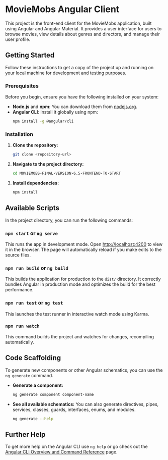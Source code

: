 # MovieMobs Angular Client

This project is the front-end client for the MovieMobs application, built using Angular and Angular Material. It provides a user interface for users to browse movies, view details about genres and directors, and manage their user profile.

## Getting Started

Follow these instructions to get a copy of the project up and running on your local machine for development and testing purposes.

### Prerequisites

Before you begin, ensure you have the following installed on your system:
* **Node.js** and **npm**: You can download them from [nodejs.org](https://nodejs.org/).
* **Angular CLI**: Install it globally using npm:
    ```sh
    npm install -g @angular/cli
    ```

### Installation

1.  **Clone the repository:**
    ```sh
    git clone <repository-url>
    ```
2.  **Navigate to the project directory:**
    ```sh
    cd MOVIEMOBS-FINAL-VERSION-6.5-FRONTEND-TO-START
    ```
3.  **Install dependencies:**
    ```sh
    npm install
    ```

## Available Scripts

In the project directory, you can run the following commands:

### `npm start` or `ng serve`

This runs the app in development mode. Open [http://localhost:4200](http://localhost:4200) to view it in the browser. The page will automatically reload if you make edits to the source files.

### `npm run build` or `ng build`

This builds the application for production to the `dist/` directory. It correctly bundles Angular in production mode and optimizes the build for the best performance.

### `npm run test` or `ng test`

This launches the test runner in interactive watch mode using Karma.

### `npm run watch`

This command builds the project and watches for changes, recompiling automatically.

## Code Scaffolding

To generate new components or other Angular schematics, you can use the `ng generate` command.

* **Generate a component:**
    ```bash
    ng generate component component-name
    ```
   
* **See all available schematics:**
    You can also generate directives, pipes, services, classes, guards, interfaces, enums, and modules.
    ```bash
    ng generate --help
    ```
   
## Further Help

To get more help on the Angular CLI use `ng help` or go check out the [Angular CLI Overview and Command Reference](https://angular.dev/tools/cli) page.